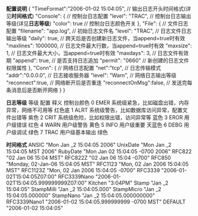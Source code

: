 
**配置说明**
{
    "TimeFormat":"2006-01-02 15:04:05", // 输出日志开头时间格式(详见**时间格式**)
    "Console": {            // 控制台日志配置
        "level": "TRAC",    // 控制台日志输出等级(详见**日志等级**)
        "color": true       // 控制台日志颜色开关 
    },
    "File": {                   // 文件日志配置
        "filename": "app.log",  // 初始日志文件名
        "level": "TRAC",        // 日志文件日志输出等级
        "daily": true,          // 跨天后是否创建新日志文件，当append=true时有效
        "maxlines": 1000000,    // 日志文件最大行数，当append=true时有效
        "maxsize": 1,           // 日志文件最大大小，当append=true时有效
        "maxdays": 3,           // 日志文件有效期
        "append": true,         // 是否支持日志追加
        "permit": "0660"        // 新创建的日志文件权限属性
    },
    "Conn": {                       // 网络日志配置
        "net":"tcp",                // 日志传输模式
        "addr":"0.0.0.0",           // 日志接收服务器
        "level": "Warn",            // 网络日志输出等级
        "reconnect":true,           // 网络断开后是否重连
        "reconnectOnMsg":false,     // 发送完每条消息后是否断开网络
    }
}

**日志等级**
等级	配置	释义	                                        控制台颜色
0	    EMER	系统级紧急，比如磁盘出错，内存异常，网络不可用等	红色底
1	    ALRT	系统级警告，比如数据库访问异常，配置文件出错等	    紫色
2	    CRIT	系统级危险，比如权限出错，访问异常等	            蓝色
3	    EROR	用户级错误	                                    红色
4	    WARN	用户级警告	                                    黄色
5	    INFO	用户级重要	                                    天蓝色
6	    DEBG	用户级调试	                                    绿色
7	    TRAC	用户级基本输出	                                绿色

**时间格式**
ANSIC	        "Mon Jan _2 15:04:05 2006"
UnixDate	    "Mon Jan _2 15:04:05 MST 2006"
RubyDate	    "Mon Jan 02 15:04:05 -0700 2006"
RFC822	        "02 Jan 06 15:04 MST"
RFC822Z	        "02 Jan 06 15:04 -0700"
RFC850	        "Monday, 02-Jan-06 15:04:05 MST"
RFC1123	        "Mon, 02 Jan 2006 15:04:05 MST"
RFC1123Z	    "Mon, 02 Jan 2006 15:04:05 -0700"
RFC3339	        "2006-01-02T15:04:05Z07:00"
RFC3339Nano	    "2006-01-02T15:04:05.999999999Z07:00"
Kitchen	        "3:04PM"
Stamp	        "Jan _2 15:04:05"
StampMilli	    "Jan _2 15:04:05.000"
StampMicro	    "Jan _2 15:04:05.000000"
StampNano	    "Jan _2 15:04:05.000000000"
RFC3339Nano1    "2006-01-02 15:04:05.999999999 -0700 MST"
DEFAULT	        "2006-01-02 15:04:05"